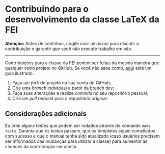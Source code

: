 # Contribuindo para o desenvolvimento da classe LaTeX da FEI

**Atenção:** Antes de contribuir, cogite criar um *issue* para discutir a contribuição e garantir que você não execute trabalho em vão.

---

Contribuições para a classe da FEI podem ser feitas da mesma maneira que qualquer outro projeto no GitHub. Se você não sabe como, [aqui](https://github.com/firstcontributions/first-contributions/blob/master/translations/README.pt_br.md) está um guia ilustrado.

1. Faça um *fork* do projeto na sua conta do GitHub;
2. Crie uma *branch* individual a partir da branch dev;
3. Faça suas alterações e realize *commits* no seu repositório pessoal;
4. Crie um *pull request* para o repositório original.

## Considerações adicionais

Eu criei alguns testes que podem ser rodados através do comando `make tests`. Garanta que os testes passem, que os templates sejam compilados com sucesso e que o manual tenha sido atualizado (caso usuários precisem ser informados das mudanças para utilizar a classe) para aumentar as chances da contribuição ser aceita.
